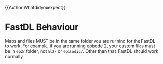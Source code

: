 {{Author|Whatdidyouexpect}}
# FastDL Behaviour

Maps and files MUST be in the game folder you are running for the FastDL to work.
For example, if you are running episode 2, your custom files must be in `ep2/` folder, not `hl2/` or `episodic/`.
Other than that, FastDL should work normally.